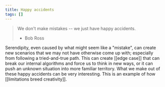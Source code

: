 ```yaml
---
title: Happy accidents
tags: []
---
```


>We don't make mistakes -- we just have happy accidents.
>- Bob Ross

Serendipity, even caused by what might seem like a "mistake", can create new scenarios that we may not have otherwise come up with; especially from following a tried-and-true path. This can create [[edge case]] that can break our internal algorithms and force us to think in new ways, or it can push an unknown situation into more familiar territory. What we make out of these happy accidents can be very interesting. This is an example of how [[limitations breed creativity]].